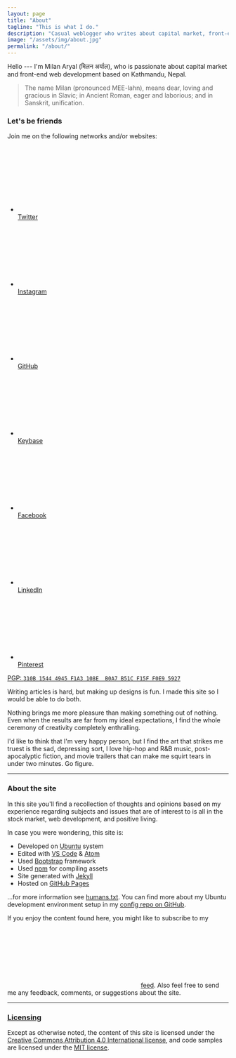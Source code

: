 ```yaml
---
layout: page
title: "About"
tagline: "This is what I do."
description: "Casual weblogger who writes about capital market, front-end web development, and positive living."
image: "/assets/img/about.jpg"
permalink: "/about/"
---
```


Hello --- I'm Milan Aryal (मिलन अर्याल), who is passionate about capital market and front-end web development based on Kathmandu, Nepal.

> The name Milan (pronounced MEE-lahn), means dear, loving and gracious in Slavic; in Ancient Roman, eager and laborious; and in Sanskrit, unification.

### Let's be friends

Join me on the following networks and/or websites:

<!-- Social links -->
<ul class="social-links">
  <li>
    <a rel="me" href="https://twitter.com/MilanAryal">
      <svg class="icon icon-twitter" aria-hidden="true"><use xlink:href="{{ site.icon_path }}#icon-twitter"></use></svg><br><span class="label">Twitter</span>
    </a>
  </li>
  <li>
     <a rel="me" href="https://instagram.com/MilanAryal">
       <svg class="icon icon-instagram" aria-hidden="true"><use xlink:href="{{ site.icon_path }}#icon-instagram"></use></svg><br><span class="label">Instagram</span>
    </a>
  </li>
  <li>
    <a rel="me" href="https://github.com/MilanAryal">
      <svg class="icon icon-github" aria-hidden="true"><use xlink:href="{{ site.icon_path }}#icon-github"></use></svg><br><span class="label">GitHub</span>
    </a>
  </li>
  <li>
    <a rel="me" href="https://keybase.io/milanaryal">
      <svg class="icon icon-keybase" aria-hidden="true"><use xlink:href="{{ site.icon_path }}#icon-keybase"></use></svg><br><span class="label">Keybase</span>
    </a>
  </li>
  <li>
    <a rel="me" href="https://facebook.com/considermilan">
      <svg class="icon icon-facebook" aria-hidden="true"><use xlink:href="{{ site.icon_path }}#icon-facebook"></use></svg><br><span class="label">Facebook</span>
    </a>
  </li>
  <li>
    <a rel="me" href="https://linkedin.com/in/MilanAryal">
      <svg class="icon icon-linkedin" aria-hidden="true"><use xlink:href="{{ site.icon_path }}#icon-linkedin"></use></svg><br><span class="label">LinkedIn</span>
    </a>
  </li>
  <li>
    <a rel="me" href="https://pinterest.com/MilanAryal">
      <svg class="icon icon-pinterest" aria-hidden="true"><use xlink:href="{{ site.icon_path }}#icon-pinterest"></use></svg><br><span class="label">Pinterest</span>
    </a>
  </li>
</ul>

<p class="pgp-key">
  <a href="https://keybase.io/milanaryal/key.asc">
    PGP: <code>310B 1544 4945 F1A3 108E  B0A7 B51C F15F F0E9 5927</code>
  </a>
</p>

Writing articles is hard, but making up designs is fun. I made this site so I would be able to do both.

Nothing brings me more pleasure than making something out of nothing. Even when the results are far from my ideal expectations, I find the whole ceremony of creativity completely enthralling.

I'd like to think that I'm very happy person, but I find the art that strikes me truest is the sad, depressing sort, I love hip-hop and R&B music, post-apocalyptic fiction, and movie trailers that can make me squirt tears in under two minutes. Go figure.

---

### About the site

In this site you'll find a recollection of thoughts and opinions based on my experience regarding subjects and issues that are of interest to is all in the stock market, web development, and positive living.

In case you were wondering, this site is:

* Developed on [Ubuntu](https://www.ubuntu.com/) system
* Edited with [VS Code](https://code.visualstudio.com/) & [Atom](https://atom.io/)
* Used [Bootstrap](https://getbootstrap.com/) framework
* Used [npm](https://www.npmjs.com/) for compiling assets
* Site generated with [Jekyll](https://jekyllrb.com/)
* Hosted on [GitHub Pages](https://pages.github.com/)

...for more information see [humans.txt](/humans.txt). You can find more about my Ubuntu development environment setup in my [config repo on GitHub](https://github.com/MilanAryal/config).

If you enjoy the content found here, you might like to subscribe to my <svg class="icon icon-rss" aria-hidden="true"><use xlink:href="{{ site.icon_path }}#icon-rss"></use></svg> [feed](/feed.xml). Also feel free to send me any feedback, comments, or suggestions about the site.

---

### [Licensing](/fine-print/)

Except as otherwise noted, the content of this site is licensed under the <a rel="license cc:license" href="https://creativecommons.org/licenses/by/4.0/">Creative Commons Attribution 4.0 International license</a>, and code samples are licensed under the <a rel="license" href="https://raw.githubusercontent.com/MilanAryal/milanaryal.github.io/master/LICENSE">MIT license</a>.
